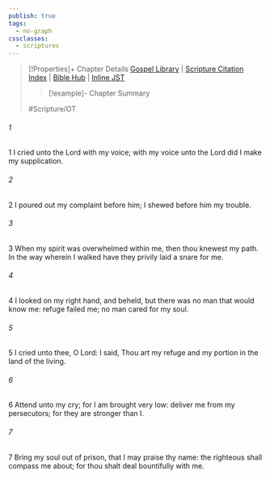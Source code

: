 ```yaml
---
publish: true
tags:
  - no-graph
cssclasses:
  - scriptures
---
```

>[!Properties]+ Chapter Details
>[Gospel Library](https://churchofjesuschrist.org/study/scriptures/ot/ps/142?lang=eng)    |    [Scripture Citation Index](https://scriptures.byu.edu/#0778e::c0778e)    |    [Bible Hub](https://biblehub.com/psalms/142.htm)    |    [Inline JST](https://scripturetoolbox.com/html/ic/Psalms/142.html)
>>[!example]- Chapter Summary
>> 
> 
>
>#Scripture/OT
###### 1
1 I cried unto the Lord with my voice; with my voice unto the Lord did I make my supplication.
###### 2
2 I poured out my complaint before him; I shewed before him my trouble.
###### 3
3 When my spirit was overwhelmed within me, then thou knewest my path. In the way wherein I walked have they privily laid a snare for me.
###### 4
4 I looked on my right hand, and beheld, but there was no man that would know me: refuge failed me; no man cared for my soul.
###### 5
5 I cried unto thee, O Lord: I said, Thou art my refuge and my portion in the land of the living.
###### 6
6 Attend unto my cry; for I am brought very low: deliver me from my persecutors; for they are stronger than I.
###### 7
7 Bring my soul out of prison, that I may praise thy name: the righteous shall compass me about; for thou shalt deal bountifully with me.
